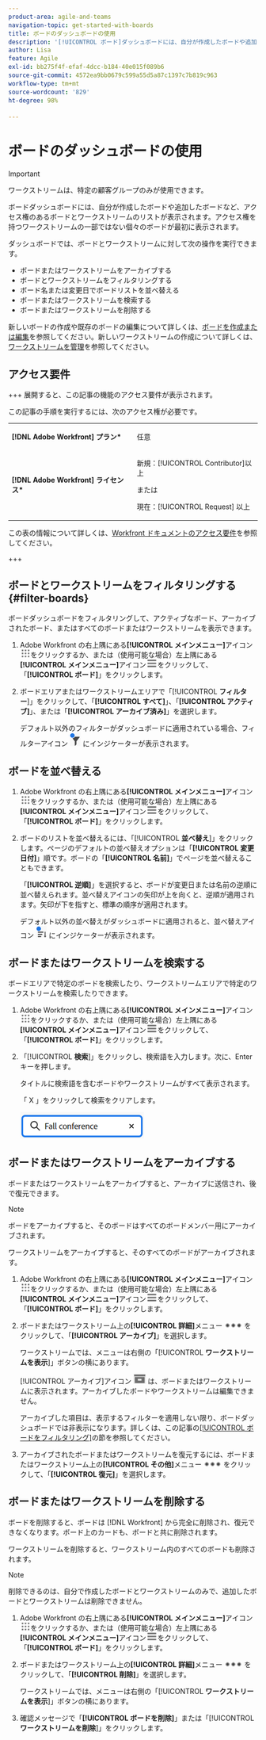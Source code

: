 ```yaml
---
product-area: agile-and-teams
navigation-topic: get-started-with-boards
title: ボードのダッシュボードの使用
description: '[!UICONTROL ボード]ダッシュボードには、自分が作成したボードや追加したボードなど、アクセス権のあるボードのリストが表示されます。'
author: Lisa
feature: Agile
exl-id: bb275f4f-efaf-4dcc-b184-40e015f089b6
source-git-commit: 4572ea9bb0679c599a55d5a87c1397c7b819c963
workflow-type: tm+mt
source-wordcount: '829'
ht-degree: 98%

---
```


# ボードのダッシュボードの使用

<!-- Audited: 1/2024 -->

>[!IMPORTANT]
>
>ワークストリームは、特定の顧客グループのみが使用できます。

ボードダッシュボードには、自分が作成したボードや追加したボードなど、アクセス権のあるボードとワークストリームのリストが表示されます。アクセス権を持つワークストリームの一部ではない個々のボードが最初に表示されます。

ダッシュボードでは、ボードとワークストリームに対して次の操作を実行できます。

* ボードまたはワークストリームをアーカイブする
* ボードとワークストリームをフィルタリングする
* ボード名または変更日でボードリストを並べ替える
* ボードまたはワークストリームを検索する
* ボードまたはワークストリームを削除する

新しいボードの作成や既存のボードの編集について詳しくは、[ボードを作成または編集](../../agile/get-started-with-boards/create-edit-board.md)を参照してください。新しいワークストリームの作成について詳しくは、[ワークストリームを管理](/help/quicksilver/agile/use-boards-agile-planning-tools/manage-collections.md)を参照してください。

## アクセス要件

+++ 展開すると、この記事の機能のアクセス要件が表示されます。

この記事の手順を実行するには、次のアクセス権が必要です。

<table style="table-layout:auto"> 
 <col> 
 <col> 
 <tbody> 
  <tr> 
   <td role="rowheader"><strong>[!DNL Adobe Workfront] プラン*</strong></td> 
   <td> <p>任意</p> </td> 
  </tr> 
  <tr> 
   <td role="rowheader"><strong>[!DNL Adobe Workfront] ライセンス*</strong></td> 
   <td> 
   <p>新規：[!UICONTROL Contributor]以上</p> 
   <p>または</p>
   <p>現在：[!UICONTROL Request] 以上</p>
   </td> 
  </tr> 
 </tbody> 
</table>

この表の情報について詳しくは、[Workfront ドキュメントのアクセス要件](/help/quicksilver/administration-and-setup/add-users/access-levels-and-object-permissions/access-level-requirements-in-documentation.md)を参照してください。

+++


## ボードとワークストリームをフィルタリングする {#filter-boards}

ボードダッシュボードをフィルタリングして、アクティブなボード、アーカイブされたボード、またはすべてのボードまたはワークストリームを表示できます。

1. Adobe Workfront の右上隅にある&#x200B;**[!UICONTROL メインメニュー]**&#x200B;アイコン![メインメニュー](/help/_includes/assets/main-menu-icon.png)をクリックするか、または（使用可能な場合）左上隅にある&#x200B;**[!UICONTROL メインメニュー]**&#x200B;アイコン![メインメニュー](/help/_includes/assets/main-menu-icon-left-nav.png)をクリックして、「**[!UICONTROL ボード]**」をクリックします。
1. ボードエリアまたはワークストリームエリアで「[!UICONTROL **フィルター**]」をクリックして、「**[!UICONTROL すべて]**」、「**[!UICONTROL アクティブ]**」、または「**[!UICONTROL アーカイブ済み]**」を選択します。

   デフォルト以外のフィルターがダッシュボードに適用されている場合、フィルターアイコン ![ダッシュボードに適用されたフィルター](assets/boards-filterapplied-30x30.png) にインジケーターが表示されます。

## ボードを並べ替える

1. Adobe Workfront の右上隅にある&#x200B;**[!UICONTROL メインメニュー]**&#x200B;アイコン![メインメニュー](/help/_includes/assets/main-menu-icon.png)をクリックするか、または（使用可能な場合）左上隅にある&#x200B;**[!UICONTROL メインメニュー]**&#x200B;アイコン![メインメニュー](/help/_includes/assets/main-menu-icon-left-nav.png)をクリックして、「**[!UICONTROL ボード]**」をクリックします。
1. ボードのリストを並べ替えるには、「[!UICONTROL **並べ替え**]」をクリックします。ページのデフォルトの並べ替えオプションは「**[!UICONTROL 変更日付]**」順です。ボードの「**[!UICONTROL 名前]**」でページを並べ替えることもできます。

   「**[!UICONTROL 逆順]**」を選択すると、ボードが変更日または名前の逆順に並べ替えられます。並べ替えアイコンの矢印が上を向くと、逆順が適用されます。矢印が下を指すと、標準の順序が適用されます。

   デフォルト以外の並べ替えがダッシュボードに適用されると、並べ替えアイコン ![適用された並べ替え](assets/sort-applied-boards.png) にインジケーターが表示されます。

## ボードまたはワークストリームを検索する

ボードエリアで特定のボードを検索したり、ワークストリームエリアで特定のワークストリームを検索したりできます。

1. Adobe Workfront の右上隅にある&#x200B;**[!UICONTROL メインメニュー]**&#x200B;アイコン![メインメニュー](/help/_includes/assets/main-menu-icon.png)をクリックするか、または（使用可能な場合）左上隅にある&#x200B;**[!UICONTROL メインメニュー]**&#x200B;アイコン![メインメニュー](/help/_includes/assets/main-menu-icon-left-nav.png)をクリックして、「**[!UICONTROL ボード]**」をクリックします。
1. 「[!UICONTROL **検索**]」をクリックし、検索語を入力します。次に、Enter キーを押します。

   タイトルに検索語を含むボードやワークストリームがすべて表示されます。

   「 X 」をクリックして検索をクリアします。

   ![ダッシュボードでボードを検索](assets/boards-searchbox.png)

## ボードまたはワークストリームをアーカイブする

ボードまたはワークストリームをアーカイブすると、アーカイブに送信され、後で復元できます。

>[!NOTE]
>
>ボードをアーカイブすると、そのボードはすべてのボードメンバー用にアーカイブされます。
>
>ワークストリームをアーカイブすると、そのすべてのボードがアーカイブされます。

1. Adobe Workfront の右上隅にある&#x200B;**[!UICONTROL メインメニュー]**&#x200B;アイコン![メインメニュー](/help/_includes/assets/main-menu-icon.png)をクリックするか、または（使用可能な場合）左上隅にある&#x200B;**[!UICONTROL メインメニュー]**&#x200B;アイコン![メインメニュー](/help/_includes/assets/main-menu-icon-left-nav.png)をクリックして、「**[!UICONTROL ボード]**」をクリックします。
1. ボードまたはワークストリーム上の&#x200B;**[!UICONTROL 詳細]**&#x200B;メニュー ![詳細メニュー](assets/more-icon-spectrum.png) をクリックして、「**[!UICONTROL アーカイブ]**」を選択します。

   ワークストリームでは、メニューは右側の「[!UICONTROL **ワークストリームを表示**]」ボタンの横にあります。

   [!UICONTROL アーカイブ]アイコン ![アーカイブ](assets/archive-icon-spectrum-25x20.png) は、ボードまたはワークストリームに表示されます。アーカイブしたボードやワークストリームは編集できません。

   アーカイブした項目は、表示するフィルターを適用しない限り、ボードダッシュボードでは非表示になります。詳しくは、この記事の[[!UICONTROL ボードをフィルタリング]](#filter-boards)の節を参照してください。

1. アーカイブされたボードまたはワークストリームを復元するには、ボードまたはワークストリーム上の&#x200B;**[!UICONTROL その他]**&#x200B;メニュー ![その他のメニューアイコン](assets/more-icon-spectrum.png) をクリックして、「**[!UICONTROL 復元]**」を選択します。

## ボードまたはワークストリームを削除する

ボードを削除すると、ボードは [!DNL Workfront] から完全に削除され、復元できなくなります。ボード上のカードも、ボードと共に削除されます。

ワークストリームを削除すると、ワークストリーム内のすべてのボードも削除されます。

>[!NOTE]
>
>削除できるのは、自分で作成したボードとワークストリームのみで、追加したボードとワークストリームは削除できません。

1. Adobe Workfront の右上隅にある&#x200B;**[!UICONTROL メインメニュー]**&#x200B;アイコン![メインメニュー](/help/_includes/assets/main-menu-icon.png)をクリックするか、または（使用可能な場合）左上隅にある&#x200B;**[!UICONTROL メインメニュー]**&#x200B;アイコン![メインメニュー](/help/_includes/assets/main-menu-icon-left-nav.png)をクリックして、「**[!UICONTROL ボード]**」をクリックします。
1. ボードまたはワークストリーム上の&#x200B;**[!UICONTROL 詳細]**&#x200B;メニュー ![[!UICONTROL 詳細メニュー]](assets/more-icon-spectrum.png) をクリックして、「**[!UICONTROL 削除]**」を選択します。

   ワークストリームでは、メニューは右側の「[!UICONTROL **ワークストリームを表示**]」ボタンの横にあります。

1. 確認メッセージで「**[!UICONTROL ボードを削除]**」または「[!UICONTROL **ワークストリームを削除**]」をクリックします。

<!-- ## Move a board to a workstream

You can move a standalone board into a workstream, or move a board from one workstream to another workstream.

>[!NOTE]
>
>You can only move boards that you created, not boards that you were added to.

1. Click the **[!UICONTROL Main Menu]** icon ![](assets/main-menu-icon.png) in the upper-right corner of [!DNL Adobe Workfront], then click **[!UICONTROL Boards]**.
1. Click the **[!UICONTROL More]** menu ![[!UICONTROL More menu]](assets/more-icon-spectrum.png) on the board, and select [!UICONTROL **Move to workstream**].
1. Select which workstream to add the board to, and click [!UICONTROL **Move**].

   The board is moved into the workstream and no longer appears in the [!UICONTROL Boards] area.
   If you have not created a workstream yet, you are prompted to create one to move the board into.
-->
